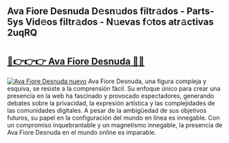 ## Ava Fiore Desnuda D𝚎sn𝚞dos filtr𝚊dos - Parts-5ys Vid𝚎os filtr𝚊dos - N𝚞evas f𝚘tos atr𝚊ctivas 2uqRQ

# <h2><a href="http://mb2ecxx.tromn.icu/?c=Ava+Fiore+Desnuda">🔗👉👉👉 Ava Fiore Desnuda 🔗🔗</a></h2>

[![Ava Fiore Desnuda nuevo](https://i.imgur.com/pEAQMta.gif)](http://mb2ecxx.tromn.icu/?c=Ava+Fiore+Desnuda)
Ava Fiore Desnuda, una figura compleja y esquiva, se resiste a la comprensión fácil. Su enfoque único para crear una presencia en la web ha fascinado y provocado espectadores, generando debates sobre la privacidad, la expresión artística y las complejidades de las comunidades digitales. A pesar de la ambigüedad de sus objetivos futuros, su papel en la configuración del mundo en línea es innegable. Con un compromiso inquebrantable y un magnetismo innegable, la presencia de Ava Fiore Desnuda en el mundo online es imparable.
